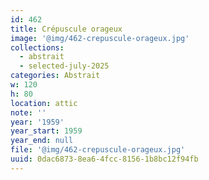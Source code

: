 ```yaml
---
id: 462
title: Crépuscule orageux
image: '@img/462-crepuscule-orageux.jpg'
collections:
  - abstrait
  - selected-july-2025
categories: Abstrait
w: 120
h: 80
location: attic
note: ''
year: '1959'
year_start: 1959
year_end: null
file: '@img/462-crepuscule-orageux.jpg'
uuid: 0dac6873-8ea6-4fcc-8156-1b8bc12f94fb
---
```



